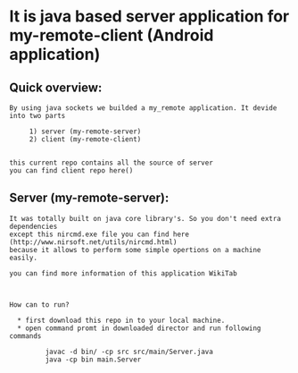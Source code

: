 # It is java based server application for my-remote-client (Android application)

## Quick overview:
    By using java sockets we builded a my_remote application. It devide into two parts
     
         1) server (my-remote-server)
         2) client (my-remote-client)


    this current repo contains all the source of server
    you can find client repo here()
	
	
## 	Server (my-remote-server):
 
    It was totally built on java core library's. So you don't need extra dependencies 
	except this nircmd.exe file you can find here (http://www.nirsoft.net/utils/nircmd.html)
	because it allows to perform some simple opertions on a machine easily.
	
	you can find more information of this application WikiTab
	
	
	
	How can to run?
	
	  * first download this repo in to your local machine.
	  * open command promt in downloaded director and run following commands

             javac -d bin/ -cp src src/main/Server.java
             java -cp bin main.Server			 
	 
